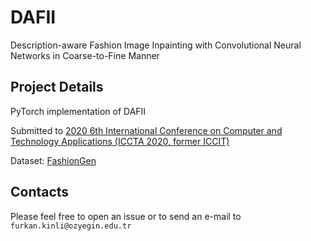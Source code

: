 # DAFII
Description-aware Fashion Image Inpainting with Convolutional Neural Networks in Coarse-to-Fine Manner

## Project Details
PyTorch implementation of DAFII

Submitted to [2020 6th International Conference on Computer and Technology Applications (ICCTA 2020, former ICCIT)](http://www.iccit.org)

Dataset: [FashionGen](https://fashion-gen.com)

## Contacts
Please feel free to open an issue or to send an e-mail to `furkan.kinli@ozyegin.edu.tr`

